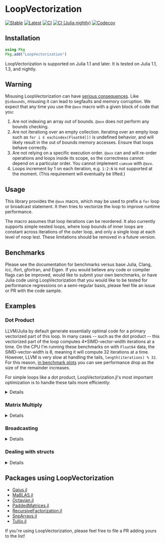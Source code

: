 # LoopVectorization

[![Stable](https://img.shields.io/badge/docs-stable-blue.svg)](https://chriselrod.github.io/LoopVectorization.jl/stable)
[![Latest](https://img.shields.io/badge/docs-latest-blue.svg)](https://chriselrod.github.io/LoopVectorization.jl/latest)
[![CI](https://github.com/chriselrod/LoopVectorization.jl/workflows/CI/badge.svg)](https://github.com/chriselrod/LoopVectorization.jl/actions?query=workflow%3ACI)
[![CI (Julia nightly)](https://github.com/chriselrod/LoopVectorization.jl/workflows/CI%20(Julia%20nightly)/badge.svg)](https://github.com/chriselrod/LoopVectorization.jl/actions?query=workflow%3A%22CI+%28Julia+nightly%29%22)
[![Codecov](https://codecov.io/gh/chriselrod/LoopVectorization.jl/branch/master/graph/badge.svg)](https://codecov.io/gh/chriselrod/LoopVectorization.jl)

## Installation

```julia
using Pkg
Pkg.add("LoopVectorization")
```
LoopVectorization is supported on Julia 1.1 and later. It is tested on Julia 1.1, 1.3, and nightly.

## Warning

Misusing LoopVectorization can have [serious consequences](http://catb.org/jargon/html/N/nasal-demons.html). Like `@inbounds`, misusing it can lead to segfaults and memory corruption.
We expect that any time you use the `@avx` macro with a given block of code that you:
1. Are not indexing an array out of bounds. `@avx` does not perform any bounds checking.
2. Are not iterationg over an empty collection. Iterating over an empty loop such as `for i ∈ eachindex(Float64[])` is undefined behavior, and will likely result in the out of bounds memory accesses. Ensure that loops behave correctly.
3. Are not relying on a specific execution order. `@avx` can and will re-order operations and loops inside its scope, so the correctness cannot depend on a particular order. You cannot implement `cumsum` with `@avx`.
4. Loops increment by 1 on each iteration, e.g. `1:2:N` is not supported at the moment. (This requirement will eventually be lifted.)

## Usage

This library provides the `@avx` macro, which may be used to prefix a `for` loop or broadcast statement.
It then tries to vectorize the loop to improve runtime performance.

The macro assumes that loop iterations can be reordered. It also currently supports simple nested loops, where loop bounds of inner loops are constant across iterations of the outer loop, and only a single loop at each level of noop lest. These limitations should be removed in a future version.

## Benchmarks

Please see the documentation for benchmarks versus base Julia, Clang, icc, ifort, gfortran, and Eigen. If you would believe any code or compiler flags can be improved, would like to submit your own benchmarks, or have Julia code using LoopVectorization that you would like to be tested for performance regressions on a semi-regular basis, please feel file an issue or PR with the code sample.

## Examples
### Dot Product

LLVM/Julia by default generate essentially optimal code for a primary vectorized part of this loop. In many cases -- such as the dot product -- this vectorized part of the loop computes 4*SIMD-vector-width iterations at a time.
On the CPU I'm running these benchmarks on with `Float64` data, the SIMD-vector-width is 8, meaning it will compute 32 iterations at a time.
However, LLVM is very slow at handling the tails, `length(iterations) % 32`. For this reason, [in benchmark plots](https://chriselrod.github.io/LoopVectorization.jl/latest/examples/dot_product/) you can see performance drop as the size of the remainder increases.

For simple loops like a dot product, LoopVectorization.jl's most important optimization is to handle these tails more efficiently:
<details>
 <summaryClick me! ></summary>
<p>
 
 ```julia
julia> using LoopVectorization, BenchmarkTools

julia> function mydot(a, b)
           s = 0.0
           @inbounds @simd for i ∈ eachindex(a,b)
               s += a[i]*b[i]
           end
           s
       end
mydot (generic function with 1 method)

julia> function mydotavx(a, b)
           s = 0.0
           @avx for i ∈ eachindex(a,b)
               s += a[i]*b[i]
           end
           s
       end
mydotavx (generic function with 1 method)

julia> a = rand(256); b = rand(256);

julia> @btime mydot($a, $b)
  12.220 ns (0 allocations: 0 bytes)
62.67140864639772

julia> @btime mydotavx($a, $b) # performance is similar
  12.104 ns (0 allocations: 0 bytes)
62.67140864639772

julia> a = rand(255); b = rand(255);

julia> @btime mydot($a, $b) # with loops shorter by 1, the remainder is now 32, and it is slow
  36.530 ns (0 allocations: 0 bytes)
61.25056244423578

julia> @btime mydotavx($a, $b) # performance remains mostly unchanged.
  12.226 ns (0 allocations: 0 bytes)
61.250562444235776
```
</p>
</details>



### Matrix Multiply
<details>
 <summaryClick me! ></summary>
<p>

We can also vectorize fancier loops. A likely familiar example to dive into:
```julia
julia> function mygemm!(C, A, B)
           @inbounds @fastmath for m ∈ axes(A,1), n ∈ axes(B,2)
               Cmn = zero(eltype(C))
               for k ∈ axes(A,2)
                   Cmn += A[m,k] * B[k,n]
               end
               C[m,n] = Cmn
           end
       end
mygemm! (generic function with 1 method)

julia> function mygemmavx!(C, A, B)
           @avx for m ∈ axes(A,1), n ∈ axes(B,2)
               Cmn = zero(eltype(C))
               for k ∈ axes(A,2)
                   Cmn += A[m,k] * B[k,n]
               end
               C[m,n] = Cmn
           end
       end
mygemmavx! (generic function with 1 method)

julia> M, K, N = 191, 189, 171;

julia> C1 = Matrix{Float64}(undef, M, N); A = randn(M, K); B = randn(K, N);

julia> C2 = similar(C1); C3 = similar(C1);

julia> @benchmark mygemmavx!($C1, $A, $B)
BenchmarkTools.Trial:
  memory estimate:  0 bytes
  allocs estimate:  0
  --------------
  minimum time:     111.722 μs (0.00% GC)
  median time:      112.528 μs (0.00% GC)
  mean time:        112.673 μs (0.00% GC)
  maximum time:     189.400 μs (0.00% GC)
  --------------
  samples:          10000
  evals/sample:     1

julia> @benchmark mygemm!($C2, $A, $B)
BenchmarkTools.Trial:
  memory estimate:  0 bytes
  allocs estimate:  0
  --------------
  minimum time:     4.891 ms (0.00% GC)
  median time:      4.899 ms (0.00% GC)
  mean time:        4.899 ms (0.00% GC)
  maximum time:     5.049 ms (0.00% GC)
  --------------
  samples:          1021
  evals/sample:     1

julia> using LinearAlgebra, Test

julia> @test all(C1 .≈ C2)
Test Passed

julia> BLAS.set_num_threads(1); BLAS.vendor()
:mkl

julia> @benchmark mul!($C3, $A, $B)
BenchmarkTools.Trial:
  memory estimate:  0 bytes
  allocs estimate:  0
  --------------
  minimum time:     117.221 μs (0.00% GC)
  median time:      118.745 μs (0.00% GC)
  mean time:        118.892 μs (0.00% GC)
  maximum time:     193.826 μs (0.00% GC)
  --------------
  samples:          10000
  evals/sample:     1

julia> @test all(C1 .≈ C3)
Test Passed

julia> 2e-9M*K*N ./ (111.722e-6, 4.891e-3, 117.221e-6)
(110.50516460500171, 2.524199141279902, 105.32121377568868)
```
It can produce a good macro kernel. An implementation of matrix multiplication able to handle large matrices would need to be perform blocking and packing of arrays to prevent the operations from being memory bottle-necked.
Some day, LoopVectorization may itself may try to model the costs of memory movement in the L1 and L2 cache, and use these to generate loops around the macro kernel following the work of [Low, et al. (2016)](http://www.cs.utexas.edu/users/flame/pubs/TOMS-BLIS-Analytical.pdf).

But for now, you should view it as a tool for generating efficient computational kernels, leaving tasks of parallelization and cache efficiency to you.


<!-- ```julia -->


<!-- ``` -->

</p>
</details>

### Broadcasting
<details>
 <summaryClick me! ></summary>
<p>

Another example, a straightforward operation expressed well via broadcasting and `*ˡ` (which is typed `*\^l`), the lazy matrix multiplication operator:
```julia
julia> using LoopVectorization, LinearAlgebra, BenchmarkTools, Test; BLAS.set_num_threads(1)

julia> A = rand(5,77); B = rand(77, 51); C = rand(51,49); D = rand(49,51);

julia> X1 =      view(A,1,:) .+ B  *  (C .+ D');

julia> X2 = @avx view(A,1,:) .+ B .*ˡ (C .+ D');

julia> @test X1 ≈ X2
Test Passed

julia> buf1 = Matrix{Float64}(undef, size(C,1), size(C,2));

julia> buf2 = similar(X1);

julia> @btime $X1 .= view($A,1,:) .+ mul!($buf2, $B, ($buf1 .= $C .+ $D'));
  9.188 μs (0 allocations: 0 bytes)

julia> @btime @avx $X2 .= view($A,1,:) .+ $B .*ˡ ($C .+ $D');
  6.751 μs (0 allocations: 0 bytes)

julia> @test X1 ≈ X2
Test Passed

julia> AmulBtest!(X1, B, C, D, view(A,1,:))

julia> AmulBtest2!(X2, B, C, D, view(A,1,:))

julia> @test X1 ≈ X2
Test Passed
```
The lazy matrix multiplication operator `*ˡ` escapes broadcasts and fuses, making it easy to write code that avoids intermediates. However, I would recomend always checking if splitting the operation into pieces, or at least isolating the matrix multiplication, increases performance. That will often be the case, especially if the matrices are large, where a separate multiplication can leverage BLAS (and perhaps take advantage of threads).
This may improve as the optimizations within LoopVectorization improve.

Note that loops will be faster than broadcasting in general. This is because the behavior of broadcasts is determined by runtime information (i.e., dimensions other than the leading dimension of size `1` will be broadcasted; it is not known which these will be at compile time).
```julia
julia> function AmulBtest!(C,A,Bk,Bn,d)
          @avx for m ∈ axes(A,1), n ∈ axes(Bk,2)
             ΔCₘₙ = zero(eltype(C))
             for k ∈ axes(A,2)
                ΔCₘₙ += A[m,k] * (Bk[k,n] + Bn[n,k])
             end
             C[m,n] = ΔCₘₙ + d[m]
          end
       end
AmulBtest! (generic function with 1 method)

julia> AmulBtest!(X2, B, C, D, view(A,1,:))

julia> @test X1 ≈ X2
Test Passed

julia> @benchmark AmulBtest!($X2, $B, $C, $D, view($A,1,:))
BenchmarkTools.Trial:
  memory estimate:  0 bytes
  allocs estimate:  0
  --------------
  minimum time:     5.793 μs (0.00% GC)
  median time:      5.816 μs (0.00% GC)
  mean time:        5.824 μs (0.00% GC)
  maximum time:     14.234 μs (0.00% GC)
  --------------
  samples:          10000
  evals/sample:     6
```

</p>
</details>


### Dealing with structs
<details>
 <summaryClick me! ></summary>
<p>

The key to the `@avx` macro's performance gains is leveraging knowledge of exactly how data like `Float64`s and `Int`s are handled by a CPU. As such, it is not strightforward to generalize the `@avx` macro to work on arrays containing structs such as `Matrix{Complex{Float64}}`. Instead, it is currently recommended that users wishing to apply `@avx` to arrays of structs use packages such as [StructArrays.jl](https://github.com/JuliaArrays/StructArrays.jl) which transform an array where each element is a struct into a struct where each element is an array. Using StructArrays.jl, we can write a matrix multiply (gemm) kernel that works on matrices of `Complex{Float64}`s and `Complex{Int}`s:
```julia 
using LoopVectorization, LinearAlgebra, StructArrays, BenchmarkTools, Test

BLAS.set_num_threads(1); @show BLAS.vendor()

const MatrixFInt64 = Union{Matrix{Float64}, Matrix{Int}}

function mul_avx!(C::MatrixFInt64, A::MatrixFInt64, B::MatrixFInt64)
    @avx for m ∈ 1:size(A,1), n ∈ 1:size(B,2)
        Cmn = zero(eltype(C))
        for k ∈ 1:size(A,2)
            Cmn += A[m,k] * B[k,n]
        end
        C[m,n] = Cmn
    end
end

function mul_add_avx!(C::MatrixFInt64, A::MatrixFInt64, B::MatrixFInt64, factor=1)
    @avx for m ∈ 1:size(A,1), n ∈ 1:size(B,2)
        ΔCmn = zero(eltype(C))
        for k ∈ 1:size(A,2)
            ΔCmn += A[m,k] * B[k,n]
        end
        C[m,n] += factor * ΔCmn
    end
end

const StructMatrixComplexFInt64 = Union{StructArray{ComplexF64,2}, StructArray{Complex{Int},2}}

function mul_avx!(C:: StructMatrixComplexFInt64, A::StructMatrixComplexFInt64, B::StructMatrixComplexFInt64)
    mul_avx!(    C.re, A.re, B.re)     # C.re = A.re * B.re
    mul_add_avx!(C.re, A.im, B.im, -1) # C.re = C.re - A.im * B.im
    mul_avx!(    C.im, A.re, B.im)     # C.im = A.re * B.im
    mul_add_avx!(C.im, A.im, B.re)     # C.im = C.im + A.im * B.re
end
```
this `mul_avx!` kernel can now accept `StructArray` matrices of complex numbers and multiply them efficiently:
```julia
julia> M, K, N = 56, 57, 58
(56, 57, 58)

julia> A  = StructArray(randn(ComplexF64, M, K));

julia> B  = StructArray(randn(ComplexF64, K, N));

julia> C1 = StructArray(Matrix{ComplexF64}(undef, M, N));

julia> C2 = collect(similar(C1));

julia> @btime mul_avx!($C1, $A, $B)
  13.525 μs (0 allocations: 0 bytes)

julia> @btime mul!(    $C2, $(collect(A)), $(collect(B))); # collect turns the StructArray into a regular Array
  14.003 μs (0 allocations: 0 bytes)

julia> @test C1 ≈ C2
Test Passed
```

Similar approaches can be taken to make kernels working with a variety of numeric struct types such as [dual numbers](https://github.com/JuliaDiff/DualNumbers.jl), [DoubleFloats](https://github.com/JuliaMath/DoubleFloats.jl), etc. 

</p>
</details>

## Packages using LoopVectorization

* [Gaius.jl](https://github.com/MasonProtter/Gaius.jl)
* [MaBLAS.jl](https://github.com/YingboMa/MaBLAS.jl)
* [Octavian.jl](https://github.com/JuliaLinearAlgebra/Octavian.jl)
* [PaddedMatrices.jl](https://github.com/chriselrod/PaddedMatrices.jl)
* [RecursiveFactorization.jl](https://github.com/YingboMa/RecursiveFactorization.jl)
* [SnpArrays.jl](https://github.com/OpenMendel/SnpArrays.jl)
* [Tullio.jl](https://github.com/mcabbott/Tullio.jl)

If you're using LoopVectorization, please feel free to file a PR adding yours to the list!
